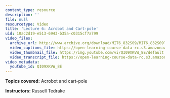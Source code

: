 ```yaml
---
content_type: resource
description: ''
file: null
resourcetype: Video
title: 'Lecture 6: Acrobot and Cart-pole'
uid: 10ac2d19-e513-6943-b35a-c0315cf7a799
video_files:
  archive_url: http://www.archive.org/download/MIT6_832S09/MIT6_832S09lec06_300k.mp4
  video_captions_file: https://open-learning-course-data-rc.s3.amazonaws.com/6-832-underactuated-robotics-spring-2009/ec98de5d4d6f5376b8c349bc2f6add8b_QI09XKVW_8E.vtt
  video_thumbnail_file: https://img.youtube.com/vi/QI09XKVW_8E/default.jpg
  video_transcript_file: https://open-learning-course-data-rc.s3.amazonaws.com/6-832-underactuated-robotics-spring-2009/2cba1ae12f7a42f5db6d751515f57b68_QI09XKVW_8E.pdf
video_metadata:
  youtube_id: QI09XKVW_8E
---
```


**Topics covered:** Acrobot and cart-pole

**Instructors:** Russell Tedrake